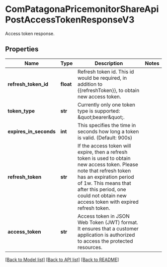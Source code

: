 # ComPatagonaPricemonitorShareApiPostAccessTokenResponseV3

Access token response.
## Properties
Name | Type | Description | Notes
------------ | ------------- | ------------- | -------------
**refresh_token_id** | **float** | Refresh token id. This id would be required, in addition to {{refreshToken}}, to obtain new access token. | 
**token_type** | **str** | Currently only one token type is supported: \&quot;bearer\&quot;. | 
**expires_in_seconds** | **int** | This specifies the time in seconds how long a token is valid. (Default: 900s) | 
**refresh_token** | **str** | If the access token will expire, then a refresh token is used to obtain new access token. Please note that refresh token has an expiration period of 1w. This means that after this period, one could not obtain new access token with expired refresh token. | 
**access_token** | **str** | Access token in JSON Web Token (JWT) format. It ensures that a customer application is authorized to access the protected resources. | 

[[Back to Model list]](../README.md#documentation-for-models) [[Back to API list]](../README.md#documentation-for-api-endpoints) [[Back to README]](../README.md)


